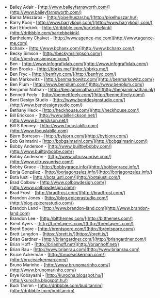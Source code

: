  * Bailey Adair - [http://www.baileyfarnsworth.com/](http://www.baileyfarnsworth.com/)
 * Barna Mészáros - [http://pixelhuszar.hu/](http://pixelhuszar.hu/)
 * Barry Kooij - [http://www.barrykooij.com/](http://www.barrykooij.com/)
 * Bart Ebbekink - [http://dribbble.com/bartebbekink](http://dribbble.com/bartebbekink)
 * Barthelemy Chalvet - [http://www.agence-me.com](http://www.agence-me.com)
 * bchanx - [http://www.bchanx.com/](http://www.bchanx.com/)
 * Becky Simson - [http://beckymsimpson.com/](http://beckymsimpson.com/)
 * Ben - [http://www.infografixlab.com/](http://www.infografixlab.com/)
 * Ben Brooks - [http://bbrks.me/](http://bbrks.me/)
 * Ben Fryc - [http://benfryc.com/](http://benfryc.com/)
 * Ben Markowitz - [http://benmarkowitz.com/](http://benmarkowitz.com/)
 * Ben Plum - [http://www.benplum.com/](http://www.benplum.com/)
 * Benjamin Nathan - [http://benjaminnathan.nl/](http://benjaminnathan.nl/)
 * Bennett Feely - [http://bennettfeely.com/](http://bennettfeely.com/)
 * Bent Design Studio - [http://www.bentdesignstudio.com/](http://www.bentdesignstudio.com/)
 * Bethany Heck - [http://heckhouse.com/](http://heckhouse.com/)
 * Bill Erickson - [http://www.billerickson.net/](http://www.billerickson.net/)
 * Bill S Kenney - [http://www.focuslabllc.com](http://www.focuslabllc.com)
 * Bjorn Borresen - [http://bybjorn.com/](http://bybjorn.com/)
 * Bob Galmarini - [http://bobgalmarini.com/](http://bobgalmarini.com/)
 * Bobby Anderson - [http://www.builtbybobby.com/](http://www.builtbybobby.com/)
 * Bobby Anderson - [http://www.citrussunrise.com/](http://www.citrussunrise.com/)
 * Bobby Grace - [http://bobbygrace.info/](http://bobbygrace.info/)
 * Borja González - [http://borjagonzalez.info/](http://borjagonzalez.info/)
 * Bota Iusti - [http://botaiusti.com/](http://botaiusti.com/)
 * Brad Colbow - [http://www.colbowdesign.com/](http://www.colbowdesign.com/)
 * Brad Frost - [http://bradfrost.com/](http://bradfrost.com/)
 * Brandon Jones - [http://blog.epicerastudio.com/](http://blog.epicerastudio.com/)
 * Brandon Land - [http://www.brandon-land.com](http://www.brandon-land.com)
 * Brandon Lee - [http://bltthemes.com/](http://bltthemes.com/)
 * Brent Ayers - [http://brentayers.com/](http://brentayers.com/)
 * Brent Spore - [http://brentspore.com/](http://brentspore.com/)
 * Brett Langdon - [https://brett.is/](https://brett.is/)
 * Brian Gardner - [http://briangardner.com/](http://briangardner.com/)
 * Brian Hoff - [http://brianhoff.net/](http://brianhoff.net/)
 * Brian Rau - [http://www.brianrau.com](http://www.brianrau.com)
 * Bruce Ackerman - [http://bruceackerman.com/](http://bruceackerman.com/)
 * Bruno Marinho - [http://www.brunomarinho.com/](http://www.brunomarinho.com/)
 * Brye Kobayashi - [http://kurocha.blogspot.hu/](http://kurocha.blogspot.hu/)
 * Budi Tanrim - [http://dribbble.com/buditanrim](http://dribbble.com/buditanrim)